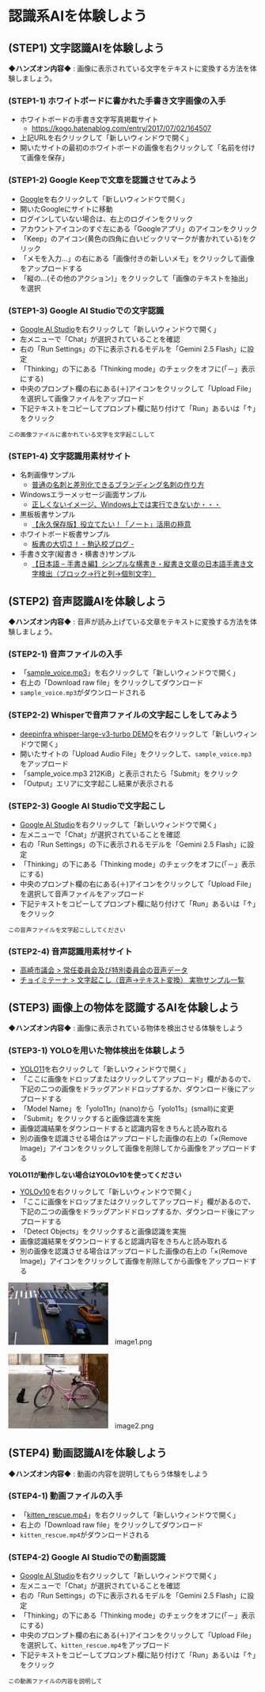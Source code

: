 # 認識系AIを体験しよう

## (STEP1) 文字認識AIを体験しよう

**◆ハンズオン内容◆** : 画像に表示されている文字をテキストに変換する方法を体験しましょう。

### (STEP1-1) ホワイトボードに書かれた手書き文字画像の入手

- ホワイトボードの手書き文字写真掲載サイト
  - <https://kogo.hatenablog.com/entry/2017/07/02/164507>
- 上記URLを右クリックして「新しいウィンドウで開く」
- 開いたサイトの最初のホワイトボードの画像を右クリックして「名前を付けて画像を保存」

### (STEP1-2) Google Keepで文章を認識させてみよう

- [Google](https://www.google.com)を右クリックして「新しいウィンドウで開く」
- 開いたGoogleにサイトに移動
- ログインしていない場合は、右上のログインをクリック
- アカウントアイコンのすぐ左にある「Googleアプリ」のアイコンをクリック
- 「Keep」のアイコン(黄色の四角に白いビックリマークが書かれている)をクリック
- 「メモを入力…」の右にある「画像付きの新しいメモ」をクリックして画像をアップロードする
- 「縦の…(その他のアクション)」をクリックして「画像のテキストを抽出」を選択

### (STEP1-3) Google AI Studioでの文字認識

- [Google AI Studio](https://aistudio.google.com/)を右クリックして「新しいウィンドウで開く」
- 左メニューで「Chat」が選択されていることを確認
- 右の「Run Settings」の下に表示されるモデルを「Gemini 2.5 Flash」に設定
- 「Thinking」の下にある「Thinking mode」のチェックをオフに(「－」表示にする)
- 中央のプロンプト欄の右にある(＋)アイコンをクリックして「Upload File」を選択して画像ファイルをアップロード
- 下記テキストをコピーしてプロンプト欄に貼り付けて「Run」あるいは「↑」をクリック

```
この画像ファイルに書かれている文字を文字起こしして
```

### (STEP1-4) 文字認識用素材サイト

- 名刺画像サンプル
  - [普通の名刺と差別化できるブランディング名刺の作り方](https://bd-tsumiki.com/blog-brandingcard/)
- Windowsエラーメッセージ画面サンプル
  - [正しくないイメージ、Windows上では実行できないか・・・](https://pc-taskal.net/howto/windows/windows10/bad-image-either-not-designed-to-run-windows)
- 黒板板書サンプル
  - [【永久保存版】役立てたい！「ノート」活用の極意](https://www.juku.st/info/entry/1601)
- ホワイトボード板書サンプル
  - [板書の大切さ！ - 駒込校ブログ -](https://testea.net/school/komagome/blog-km/post-4154/)
- 手書き文字(縦書き・横書き)サンプル
  - [【日本語 – 手書き編】シンプルな横書き・縦書き文章の日本語手書き文字検出（ブロック→行と列→個別文字）](https://child-programmer.com/japanese-handwritten-text-detection-horizontal-vertical/)

## (STEP2) 音声認識AIを体験しよう

**◆ハンズオン内容◆** : 音声が読み上げている文章をテキストに変換する方法を体験しましょう。

### (STEP2-1) 音声ファイルの入手

- 「[sample_voice.mp3](https://github.com/OkinawaOpenLaboratory/ool-tech-connect/blob/main/MediaFiles/sample_voice.mp3)」を右クリックして「新しいウィンドウで開く」
- 右上の「Download raw file」をクリックしてダウンロード
- `sample_voice.mp3`がダウンロードされる

### (STEP2-2) Whisperで音声ファイルの文字起こしをしてみよう

- [deepinfra whisper-large-v3-turbo DEMO](https://deepinfra.com/openai/whisper-large-v3-turbo)を右クリックして「新しいウィンドウで開く」
- 開いたサイトの「Upload Audio File」をクリックして、`sample_voice.mp3`をアップロード
- 「sample_voice.mp3 212KiB」と表示されたら「Submit」をクリック
- 「Output」エリアに文字起こし結果が表示される

### (STEP2-3) Google AI Studioで文字起こし

- [Google AI Studio](https://aistudio.google.com/)を右クリックして「新しいウィンドウで開く」
- 左メニューで「Chat」が選択されていることを確認
- 右の「Run Settings」の下に表示されるモデルを「Gemini 2.5 Flash」に設定
- 「Thinking」の下にある「Thinking mode」のチェックをオフに(「－」表示にする)
- 中央のプロンプト欄の右にある(＋)アイコンをクリックして「Upload File」を選択して音声ファイルをアップロード
- 下記テキストをコピーしてプロンプト欄に貼り付けて「Run」あるいは「↑」をクリック

```
この音声ファイルを文字起こししてください
```

### (STEP2-4) 音声認識用素材サイト

- [高崎市議会 > 常任委員会及び特別委員会の音声データ](https://www.city.takasaki.gunma.jp/docs/2020050800076/)
- [チョイミテーナ > 文字起こし（音声→テキスト変換） 実物サンプル一覧](https://choimitena.com/Audio/Sample)

## (STEP3) 画像上の物体を認識するAIを体験しよう

**◆ハンズオン内容◆** : 画像に表示されている物体を検出させる体験をしよう

### (STEP3-1) YOLOを用いた物体検出を体験しよう

- [YOLO11](https://huggingface.co/spaces/Ultralytics/YOLO11)を右クリックして「新しいウィンドウで開く」
- 「ここに画像をドロップまたはクリックしてアップロード」欄があるので、下記の二つの画像をドラッグアンドドロップするか、ダウンロード後にアップロードする
- 「Model Name」を「yolo11n」(nano)から「yolo11s」(small)に変更
- 「Submit」をクリックすると画像認識を実施
- 画像認識結果をダウンロードすると認識内容をきちんと読み取れる
- 別の画像を認識させる場合はアップロードした画像の右上の「×(Remove Image)」アイコンをクリックして画像を削除してから画像をアップロードする

**YOLO11が動作しない場合はYOLOv10を使ってください**

- [YOLOv10](https://huggingface.co/spaces/kadirnar/Yolov10)を右クリックして「新しいウィンドウで開く」
- 「ここに画像をドロップまたはクリックしてアップロード」欄があるので、下記の二つの画像をドラッグアンドドロップするか、ダウンロード後にアップロードする
- 「Detect Objects」をクリックすると画像認識を実施
- 画像認識結果をダウンロードすると認識内容をきちんと読み取れる
- 別の画像を認識させる場合はアップロードした画像の右上の「×(Remove Image)」アイコンをクリックして画像を削除してから画像をアップロードする

[<img src="https://github.com/OkinawaOpenLaboratory/ool-tech-connect/raw/main/MediaFiles/image1.png" width="40%">](https://github.com/OkinawaOpenLaboratory/ool-tech-connect/raw/main/MediaFiles/image1.png)　image1.png

[<img src="https://github.com/OkinawaOpenLaboratory/ool-tech-connect/raw/main/MediaFiles/image2.png" width="40%">](https://github.com/OkinawaOpenLaboratory/ool-tech-connect/raw/main/MediaFiles/image2.png)　image2.png

## (STEP4) 動画認識AIを体験しよう

**◆ハンズオン内容◆** : 動画の内容を説明してもらう体験をしよう

### (STEP4-1) 動画ファイルの入手

- 「[kitten_rescue.mp4](https://github.com/OkinawaOpenLaboratory/ool-tech-connect/blob/main/MediaFiles/kitten_rescue.mp4)」を右クリックして「新しいウィンドウで開く」
- 右上の「Download raw file」をクリックしてダウンロード
- `kitten_rescue.mp4`がダウンロードされる

### (STEP4-2) Google AI Studioでの動画認識

- [Google AI Studio](https://aistudio.google.com/)を右クリックして「新しいウィンドウで開く」
- 左メニューで「Chat」が選択されていることを確認
- 右の「Run Settings」の下に表示されるモデルを「Gemini 2.5 Flash」に設定
- 「Thinking」の下にある「Thinking mode」のチェックをオフに(「－」表示にする)
- 中央のプロンプト欄の右にある(＋)アイコンをクリックして「Upload File」を選択して、`kitten_rescue.mp4`をアップロード
- 下記テキストをコピーしてプロンプト欄に貼り付けて「Run」あるいは「↑」をクリック

```
この動画ファイルの内容を説明して
```

